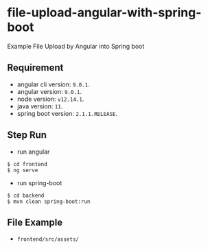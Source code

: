 # file-upload-angular-with-spring-boot
Example File Upload by Angular into Spring boot

## Requirement

* angular cli version: `9.0.1`.
* angular version: `9.0.1`.
* node version: `v12.14.1`.
* java version: `11`.
* spring boot version: `2.1.1.RELEASE`.

## Step Run
- run angular
``` batch
$ cd frontend
$ ng serve
```

- run spring-boot
``` batch
$ cd backend
$ mvn clean spring-boot:run
``` 


## File Example
+  `frontend/src/assets/`